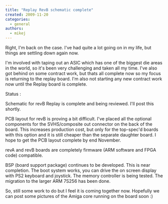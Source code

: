```yaml
---
title: "Replay RevB schematic complete"
created: 2009-11-20
categories: 
  - general
authors: 
  - mikej
---
```


Right, I'm back on the case. I've had quite a lot going on in my life, but things are settling down again now.

I'm involved with taping out an ASIC which has one of the biggest die areas in the world, so it's been very challenging and taken all my time. I've also got behind on some contract work, but thats all complete now so my focus is returning to the replay board. I'm also not starting any new contract work now until the Replay board is complete.

Status : 

Schematic for revB Replay is complete and being reviewed. I'll post this shortly.

PCB layout for revB is proving a bit difficult. I've placed all the optional components for the SVHS/composite out connector on the back of the board. This increases production cost, but only for the top-spec'd boards with this option and it is still cheaper than the separate daughter board. I hope to get the PCB layout complete by end November.

revA and revB boards are completely firmware (ARM software and FPGA code) compatible.

BSP (board support package) continues to be developed. This is near completion. The boot system works, you can drive the on screen display with PS2 keyboard and joystick. The memory controller is being tested. The migration to the larger ARM 7S256 has been done. 

So, still some work to do but I feel it is coming together now. Hopefully we can post some pictures of the Amiga core running on the board soon :)
